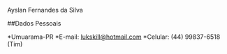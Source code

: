 Ayslan Fernandes da Silva

##Dados Pessoais

*Umuarama-PR
*E-mail: lukskill@hotmail.com
*Celular: (44) 99837-6518 (Tim)